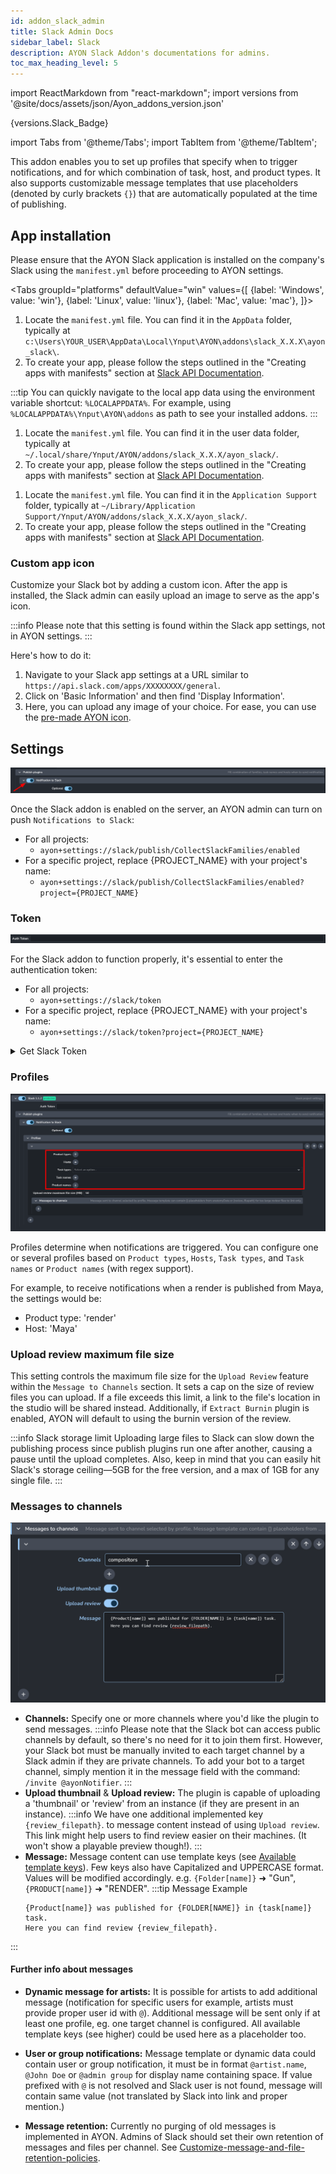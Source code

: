```yaml
---
id: addon_slack_admin
title: Slack Admin Docs
sidebar_label: Slack
description: AYON Slack Addon's documentations for admins.
toc_max_heading_level: 5
---
```


import ReactMarkdown from "react-markdown";
import versions from '@site/docs/assets/json/Ayon_addons_version.json'

<ReactMarkdown>
{versions.Slack_Badge}
</ReactMarkdown>

import Tabs from '@theme/Tabs';
import TabItem from '@theme/TabItem';


This addon enables you to set up profiles that specify when to trigger notifications, and for which combination of task, host, and product types.
It also supports customizable message templates that use placeholders (denoted by curly brackets `{}`) that are automatically populated at the time of publishing.


## App installation

Please ensure that the AYON Slack application is installed on the company's Slack using the `manifest.yml` before proceeding to AYON settings.

<Tabs
groupId="platforms"
defaultValue="win"
values={[
{label: 'Windows', value: 'win'},
{label: 'Linux', value: 'linux'},
{label: 'Mac', value: 'mac'},
]}>

<TabItem value="win">

1. Locate the `manifest.yml` file. You can find it in the `AppData` folder, typically at `c:\Users\YOUR_USER\AppData\Local\Ynput\AYON\addons\slack_X.X.X\ayon_slack\`.
2. To create your app, please follow the steps outlined in the "Creating apps with manifests" section at [Slack API Documentation](https://api.slack.com/reference/manifests#using).

:::tip
You can quickly navigate to the local app data using the environment variable shortcut: `%LOCALAPPDATA%`. For example, using `%LOCALAPPDATA%\Ynput\AYON\addons` as path to see your installed addons.
:::

</TabItem>

<TabItem value="linux">

1. Locate the `manifest.yml` file. You can find it in the user data folder, typically at `~/.local/share/Ynput/AYON/addons/slack_X.X.X/ayon_slack/`.
2. To create your app, please follow the steps outlined in the "Creating apps with manifests" section at [Slack API Documentation](https://api.slack.com/reference/manifests#using).

</TabItem>

<TabItem value="mac">

1. Locate the `manifest.yml` file. You can find it in the `Application Support` folder, typically at `~/Library/Application Support/Ynput/AYON/addons/slack_X.X.X/ayon_slack/`.
2. To create your app, please follow the steps outlined in the "Creating apps with manifests" section at [Slack API Documentation](https://api.slack.com/reference/manifests#using).

</TabItem>

</Tabs>

### Custom app icon

Customize your Slack bot by adding a custom icon.
After the app is installed, the Slack admin can easily upload an image to serve as the app's icon.

:::info
Please note that this setting is found within the Slack app settings, not in AYON settings.
:::

Here's how to do it:

1. Navigate to your Slack app settings at a URL similar to `https://api.slack.com/apps/XXXXXXXX/general`.
2. Click on 'Basic Information' and then find 'Display Information'.
3. Here, you can upload any image of your choice. For ease, you can use the [pre-made AYON icon](https://github.com/ynput/ayon-launcher/blob/develop/common/ayon_common/resources/AYON.png).

## Settings

![](assets/slack/notifications_to_slack.png)

Once the Slack addon is enabled on the server, an AYON admin can turn on push `Notifications to Slack`:

- For all projects: 
  - `ayon+settings://slack/publish/CollectSlackFamilies/enabled`
- For a specific project, replace {PROJECT_NAME} with your project's name:
  - `ayon+settings://slack/publish/CollectSlackFamilies/enabled?project={PROJECT_NAME}`

### Token

![](assets/slack/auth_key.png)

For the Slack addon to function properly, it's essential to enter the authentication token:

- For all projects:
  - `ayon+settings://slack/token`
- For a specific project, replace {PROJECT_NAME} with your project's name:
  - `ayon+settings://slack/token?project={PROJECT_NAME}`

<details><summary>Get Slack Token</summary>
You'll find this token in the Slack dashboard once the app is installed. Remember, you can create separate tokens for use with different projects.

![Get token](assets/slack/slack_token.png)

</details>

### Profiles

![](assets/slack/profiles.png)

Profiles determine when notifications are triggered. You can configure one or several profiles based on `Product types`, `Hosts`, `Task types`, and `Task names` or `Product names` (with regex support).

For example, to receive notifications when a render is published from Maya, the settings would be:

- Product type: 'render'
- Host: 'Maya'

### Upload review maximum file size

This setting controls the maximum file size for the `Upload Review` feature within the `Message to Channels` section. It sets a cap on the size of review files you can upload. If a file exceeds this limit, a link to the file's location in the studio will be shared instead.
Additionally, if `Extract Burnin` plugin is enabled, AYON will default to using the burnin version of the review.

:::info Slack storage limit
Uploading large files to Slack can slow down the publishing process since publish plugins run one after another, causing a pause until the upload completes.
Also, keep in mind that you can easily hit Slack's storage ceiling—5GB for the free version, and a max of 1GB for any single file.
:::

### Messages to channels

![Configure module](assets/slack/messages_to_channels.png)

- **Channels:**
Specify one or more channels where you'd like the plugin to send messages.
:::info
Please note that the Slack bot can access public channels by default, so there's no need for it to join them first.
However, your Slack bot must be manually invited to each target channel by a Slack admin if they are private channels.
To add your bot to a target channel, simply mention it in the message field with the command: `/invite @ayonNotifier`.
:::
- **Upload thumbnail** & **Upload review:**
The plugin is capable of uploading a 'thumbnail' or 'review' from an instance (if they are present in an instance).
:::info
We have one additional implemented key `{review_filepath}`.
to message content instead of using `Upload review`. This link might help users to find review easier on their machines.
(It won't show a playable preview though!).
:::
- **Message:**
Message content can use template keys (see [Available template keys](admin_settings_project_anatomy.md#available-template-keys)).
Few keys also have Capitalized and UPPERCASE format. Values will be modified accordingly. e.g. `{Folder[name]}` ➜ "Gun", `{PRODUCT[name]}` ➜ "RENDER".
:::tip Message Example
  ```
  {Product[name]} was published for {FOLDER[NAME]} in {task[name]} task.
  Here you can find review {review_filepath}.
  ```
:::

<!-- TODO: Enhance the following section. You may convert it to an FAQ or add them to the message example above.  -->

#### Further info about messages
- **Dynamic message for artists:**
It is possible for artists to add additional message (notification for specific users for example, artists must provide proper user id with `@`).
Additional message will be sent only if at least one profile, eg. one target channel is configured.
All available template keys (see higher) could be used here as a placeholder too.

- **User or group notifications:**
Message template or dynamic data could contain user or group notification, it must be in format `@artist.name`, `@John Doe` or `@admin group` for display name containing space.
If value prefixed with `@` is not resolved and Slack user is not found, message will contain same value (not translated by Slack into link and proper mention.)

- **Message retention:**
Currently no purging of old messages is implemented in AYON. Admins of Slack should set their own retention of messages and files per channel.
See [Customize-message-and-file-retention-policies](https://slack.com/help/articles/203457187-Customize-message-and-file-retention-policies).
